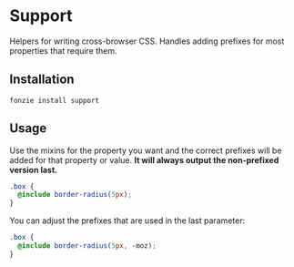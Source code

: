 # Support

Helpers for writing cross-browser CSS. Handles adding prefixes for 
most properties that require them.

## Installation

```
fonzie install support
```

## Usage

Use the mixins for the property you want and the correct prefixes
will be added for that property or value. **It will always output the
non-prefixed version last.**

```scss
.box {
  @include border-radius(5px);
}
```

You can adjust the prefixes that are used in the last parameter:

```scss
.box {
  @include border-radius(5px, -moz);
}
```